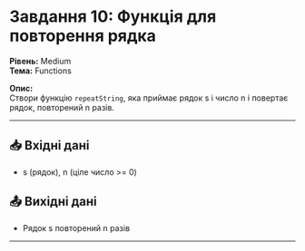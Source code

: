 # Завдання 10: Функція для повторення рядка

**Рівень:** Medium  
**Тема:** Functions  

**Опис:**  
Створи функцію `repeatString`, яка приймає рядок s і число n і повертає рядок, повторений n разів.

---

## 📥 Вхідні дані
- s (рядок), n (ціле число >= 0)

## 📤 Вихідні дані
- Рядок s повторений n разів

---